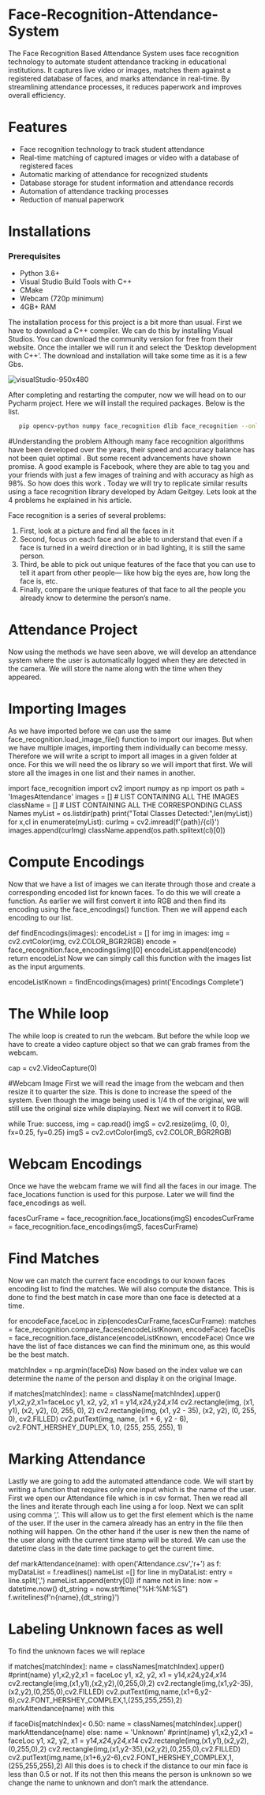 # Face-Recognition-Attendance-System
The Face Recognition Based Attendance System uses face recognition technology to automate student attendance tracking in educational institutions. It captures live video or images, matches them against a registered database of faces, and marks attendance in real-time. By streamlining attendance processes, it reduces paperwork and improves overall efficiency.

# Features
- Face recognition technology to track student attendance
- Real-time matching of captured images or video with a database of registered faces
- Automatic marking of attendance for recognized students
- Database storage for student information and attendance records
- Automation of attendance tracking processes
- Reduction of manual paperwork

# Installations
### Prerequisites
- Python 3.6+
- Visual Studio Build Tools with C++
- CMake
- Webcam (720p minimum)
- 4GB+ RAM

The installation process for this project is a bit more than usual. First we have to download a C++ compiler. We can do this by installing Visual Studios. You can download the community version for free from their website. Once the intaller we will run it and select the ‘Desktop development with C++’. The download and installation will take some time as it is a few Gbs.

![visualStudio-950x480](https://github.com/Darkwarrior247/Face-Recognition-Attendance-System/assets/103986226/44181d8e-a88a-4131-87ba-799efd88309a)

After completing and restarting the computer, now we will head on to our Pycharm project. Here we will install the required packages. Below is the list.

```bash
   pip opencv-python numpy face_recognition dlib face_recognition --only-binary :all: cmake cmake
```

#Understanding the problem
Although many face recognition algorithms have been developed over the years, their speed and accuracy balance has not been quiet optimal . But some recent advancements have shown promise. A good example is Facebook, where they are able to tag you and your friends with just a few images of training and with accuracy as high as 98%. So how does this work . Today we will try to replicate similar results using a face recognition library developed by Adam Geitgey. Lets look at the 4 problems he explained in his article.

Face recognition is a series of several problems:

1. First, look at a picture and find all the faces in it
2. Second, focus on each face and be able to understand that even if a face is turned in a weird direction or in bad lighting, it is still the same person.
3. Third, be able to pick out unique features of the face that you can use to tell it apart from other people— like how big the eyes are, how long the face is, etc.
4. Finally, compare the unique features of that face to all the people you already know to determine the person’s name.
   
# Attendance Project
Now using the methods we have seen above, we will develop an attendance system where the user is automatically logged when they are detected in the camera. We will store the name along with the time when they appeared.

# Importing Images
As we have imported before we can use the same face_recognition.load_image_file() function to import our images. But when we have multiple images, importing them individually can become messy. Therefore we will write a script to import all images in a given folder at once. For this we will need the os library so we will import that first. We will store all the images in one list and their names in another.

import face_recognition
import cv2
import numpy as np
import os
path = 'ImagesAttendance'
images = []     # LIST CONTAINING ALL THE IMAGES
className = []    # LIST CONTAINING ALL THE CORRESPONDING CLASS Names
myList = os.listdir(path)
print("Total Classes Detected:",len(myList))
for x,cl in enumerate(myList):
        curImg = cv2.imread(f'{path}/{cl}')
        images.append(curImg)
        className.append(os.path.splitext(cl)[0])

# Compute Encodings
Now that we have a list of images we can iterate through those and create a corresponding encoded list for known faces. To do this we will create a function. As earlier we will first convert it into RGB and then find its encoding using the face_encodings() function. Then we will append each encoding to our list.

def findEncodings(images):
    encodeList = []
    for img in images:
        img = cv2.cvtColor(img, cv2.COLOR_BGR2RGB)
        encode = face_recognition.face_encodings(img)[0]
        encodeList.append(encode)
    return encodeList
Now we can simply call this function with the images list as the input arguments.

encodeListKnown = findEncodings(images)
print('Encodings Complete')

# The While loop
The while loop is created to run the webcam. But before the while loop we have to create a video capture object so that we can grab frames from the webcam.

cap = cv2.VideoCapture(0)

#Webcam Image
First we will read the image from the webcam and then resize it to quarter the size. This is done to increase the speed of the system. Even though the image being used is 1/4 th of the original, we will still use the original size while displaying. Next we will convert it to RGB.

while True:
    success, img = cap.read()
    imgS = cv2.resize(img, (0, 0), fx=0.25, fy=0.25)
    imgS = cv2.cvtColor(imgS, cv2.COLOR_BGR2RGB)
    
# Webcam Encodings
Once we have the webcam frame we will find all the faces in our image. The face_locations function is used for this purpose. Later we will find the face_encodings as well.

facesCurFrame = face_recognition.face_locations(imgS)
encodesCurFrame = face_recognition.face_encodings(imgS, facesCurFrame)

# Find Matches
Now we can match the current face encodings to our known faces encoding list to find the matches. We will also compute the distance. This is done to find the best match in case more than one face is detected at a time.

for encodeFace,faceLoc in zip(encodesCurFrame,facesCurFrame):
    matches = face_recognition.compare_faces(encodeListKnown, encodeFace)
    faceDis = face_recognition.face_distance(encodeListKnown, encodeFace)
Once we have the list of face distances we can find the minimum one, as this would be the best match.

matchIndex = np.argmin(faceDis)
Now based on the index value we can determine the name of the person and display it on the original Image.

if matches[matchIndex]:
    name = className[matchIndex].upper()
    y1,x2,y2,x1=faceLoc
    y1, x2, y2, x1 = y1*4,x2*4,y2*4,x1*4
    cv2.rectangle(img, (x1, y1), (x2, y2), (0, 255, 0), 2)
    cv2.rectangle(img, (x1, y2 - 35), (x2, y2), (0, 255, 0), cv2.FILLED)
    cv2.putText(img, name, (x1 + 6, y2 - 6), cv2.FONT_HERSHEY_DUPLEX, 1.0, (255, 255, 255), 1)
    
# Marking Attendance
Lastly we are going to add the automated attendance code. We will start by writing a function that requires only one input which is the name of the user. First we open our Attendance file which is in csv format. Then we read all the lines and iterate through each line using a for loop. Next we can split using comma ‘,’. This will allow us to get the first element which is the name of the user. If the user in the camera already has an entry in the file then nothing will happen. On the other hand if the user is new then the name of the user along with the current time stamp will be stored. We can use the datetime class in the date time package to get the current time.

def markAttendance(name):
    with open('Attendance.csv','r+') as f:
        myDataList = f.readlines()
        nameList =[]
        for line in myDataList:
            entry = line.split(',')
            nameList.append(entry[0])
        if name not in  line:
            now = datetime.now()
            dt_string = now.strftime("%H:%M:%S")
            f.writelines(f'n{name},{dt_string}')

# Labeling Unknown faces as well
To find the unknown faces we will replace

if matches[matchIndex]:
    name = classNames[matchIndex].upper()
    #print(name)
    y1,x2,y2,x1 = faceLoc
    y1, x2, y2, x1 = y1*4,x2*4,y2*4,x1*4
    cv2.rectangle(img,(x1,y1),(x2,y2),(0,255,0),2)
    cv2.rectangle(img,(x1,y2-35),(x2,y2),(0,255,0),cv2.FILLED)
    cv2.putText(img,name,(x1+6,y2-6),cv2.FONT_HERSHEY_COMPLEX,1,(255,255,255),2)
    markAttendance(name)
with this

if faceDis[matchIndex]< 0.50:
    name = classNames[matchIndex].upper()
    markAttendance(name)
else: name = 'Unknown'
#print(name)
y1,x2,y2,x1 = faceLoc
y1, x2, y2, x1 = y1*4,x2*4,y2*4,x1*4
cv2.rectangle(img,(x1,y1),(x2,y2),(0,255,0),2)
cv2.rectangle(img,(x1,y2-35),(x2,y2),(0,255,0),cv2.FILLED)
cv2.putText(img,name,(x1+6,y2-6),cv2.FONT_HERSHEY_COMPLEX,1,(255,255,255),2)
All this does is to check if the distance to our min face is less than 0.5 or not. If its not then this means the person is unknown so we change the name to unknown and don’t mark the attendance.
